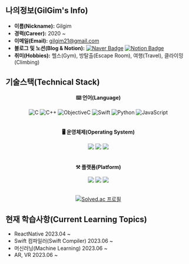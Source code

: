 ## 나의정보(GilGim's Info)
- **이름(Nickname):** Gilgim
- **경력(Career):** 2020 ~
- **이메일(Email):** [gilgim21@gmail.com](mailto:gilgim21@gmail.com)
- **블로그 및 노션(Blog & Notion):** [![Naver Badge](https://img.shields.io/badge/-Naver-03C75A?style=flat-square&logo=Naver&logoColor=white&link=https://blog.naver.com/gilgim)](https://blog.naver.com/gilgim)
[![Notion Badge](https://img.shields.io/badge/-Notion-000000?style=flat-square&logo=Notion&logoColor=white&link=https://www.notion.so/Gilgim-a7d04671373e45b6995c26d7b0c029cb?pvs=4)](https://www.notion.so/Gilgim-a7d04671373e45b6995c26d7b0c029cb?pvs=4)
- **취미(Hobbies):** 헬스(Gym), 방탈출(Escape Room), 여행(Travel), 클라이밍(Climbing)  
## 기술스택(Technical Stack)  

<p align = "center">
    <strong>⌨️ 언어(Language)</strong><br><br>
    <img src="https://img.shields.io/badge/-C-555555?style=flat-square&logo=c&logoColor=white" alt="C">
    <img src="https://img.shields.io/badge/-C++-00599C?style=flat-square&logo=c%2B%2B&logoColor=white" alt="C++">
    <img src="https://img.shields.io/badge/-ObjectiveC-43853d?style=flat-square&logo=apple&logoColor=white" alt="ObjectiveC">
    <img src="https://img.shields.io/badge/-Swift-FA7343?style=flat-square&logo=swift&logoColor=white" alt="Swift">
    <img src="https://img.shields.io/badge/-Python-3776AB?style=flat-square&logo=python&logoColor=white" alt="Python">
    <img src="https://img.shields.io/badge/-JavaScript-F7DF1E?style=flat-square&logo=javascript&logoColor=black" alt="JavaScript">
    <br><br><br>
    <strong>🖥️ 운영체제(Operating System)</strong><br><br>
    <img src="https://img.shields.io/badge/-iOS-000000?style=flat-square&logo=ios&logoColor=white">
    <img src="https://img.shields.io/badge/-macOS-000000?style=flat-square&logo=apple&logoColor=white">
    <img src="https://img.shields.io/badge/-Linux-FCC624?style=flat-square&logo=linux&logoColor=black">
    <br><br><br>
    <strong>⚒ 플랫폼(Platform)</strong><br><br>
    <img src="https://img.shields.io/badge/-Xcode-147EFB?style=flat-square&logo=xcode&logoColor=white">
    <img src="https://img.shields.io/badge/-VSCode-007ACC?style=flat-square&logo=visual%20studio%20code&logoColor=white">
    <img src="https://img.shields.io/badge/-Vim-019733?style=flat-square&logo=vim&logoColor=white"><br>
</p><br>
<div align="center">
    <a href="https://solved.ac/gilgim"><img src="http://mazassumnida.wtf/api/generate_badge?boj=gilgim" alt="Solved.ac 프로필"></a>
</div>

## 현재 학습사항(Current Learning Topics)
- ReactNative 2023.04 ~
- Swift 컴파일러(Swift Compiler) 2023.06 ~
- 머신러닝(Machine Learning) 2023.06 ~
- AR, VR 2023.06 ~
